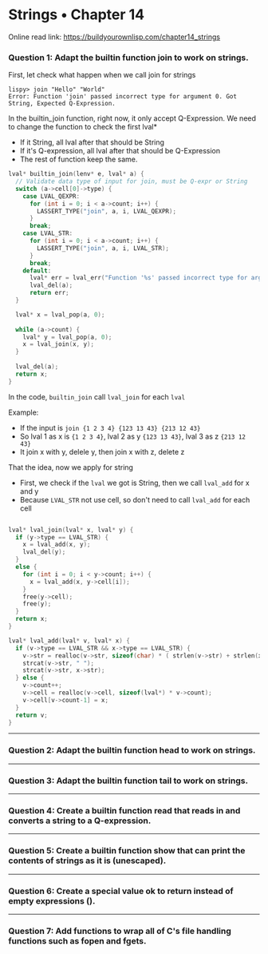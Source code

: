 # Strings • Chapter 14

Online read link: https://buildyourownlisp.com/chapter14_strings

### Question 1: Adapt the builtin function join to work on strings.

First, let check what happen when we call join for strings

```
lispy> join "Hello" "World"
Error: Function 'join' passed incorrect type for argument 0. Got String, Expected Q-Expression.
```

In the builtin_join function, right now, it only accept Q-Expression. We need to change the function to check the first lval*
- If it String, all lval after that should be String
- If it's Q-expression, all lval after that should be Q-Expression
- The rest of function keep the same.

```c
lval* builtin_join(lenv* e, lval* a) {
  // Validate data type of input for join, must be Q-expr or String
  switch (a->cell[0]->type) {
    case LVAL_QEXPR:
      for (int i = 0; i < a->count; i++) {
        LASSERT_TYPE("join", a, i, LVAL_QEXPR);
      }    
      break;
    case LVAL_STR:
      for (int i = 0; i < a->count; i++) {
        LASSERT_TYPE("join", a, i, LVAL_STR);
      }
      break;
    default:
      lval* err = lval_err("Function '%s' passed incorrect type for argument %i. Got %s, Expected %s or %s.", "join", 0, ltype_name(a->cell[0]->type), ltype_name(LVAL_QEXPR), ltype_name(LVAL_STR));
      lval_del(a);
      return err;  
  }

  lval* x = lval_pop(a, 0);
  
  while (a->count) {
    lval* y = lval_pop(a, 0);
    x = lval_join(x, y);
  }
  
  lval_del(a);
  return x;
}
```

In the code, `builtin_join` call `lval_join` for each `lval`

Example:
- If the input is `join {1 2 3 4} {123 13 43} {213 12 43}`
- So lval 1 as x is `{1 2 3 4}`, lval 2 as y `{123 13 43}`, lval 3 as z `{213 12 43}`
- It join x with y, delele y, then join x with z, delete z

That the idea, now we apply for string
- First, we check if the `lval` we got is String, then we call `lval_add` for x and y
- Because `LVAL_STR` not use cell, so don't need to call `lval_add` for each cell

```c

lval* lval_join(lval* x, lval* y) {
  if (y->type == LVAL_STR) {
    x = lval_add(x, y);
    lval_del(y);
  } 
  else {
    for (int i = 0; i < y->count; i++) {  
      x = lval_add(x, y->cell[i]);
    }
    free(y->cell);
    free(y); 
  }
  return x;
}

```

```c
lval* lval_add(lval* v, lval* x) {
  if (v->type == LVAL_STR && x->type == LVAL_STR) {
    v->str = realloc(v->str, sizeof(char) * ( strlen(v->str) + strlen(x->str) + 1));
    strcat(v->str, " ");
    strcat(v->str, x->str);
  } else {
    v->count++;
    v->cell = realloc(v->cell, sizeof(lval*) * v->count);
    v->cell[v->count-1] = x;
  }
  return v;
}
```

---

### Question 2: Adapt the builtin function head to work on strings.

---

### Question 3: Adapt the builtin function tail to work on strings.

---

### Question 4: Create a builtin function read that reads in and converts a string to a Q-expression.

---

### Question 5: Create a builtin function show that can print the contents of strings as it is (unescaped).

---

### Question 6: Create a special value ok to return instead of empty expressions ().

---

### Question 7: Add functions to wrap all of C's file handling functions such as fopen and fgets.
